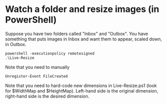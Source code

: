 Watch a folder and resize images (in PowerShell)
================================================

Suppose you have two folders called "Inbox" and "Outbox". You have something that puts images in Inbox and want them to appear, scaled down, in Outbox.

    powershell -executionpolicy remotesigned
    .\Live-Resize

Note that you need to manually

    Unregister-Event FileCreated

Note that you need to hard-code new dimensions in Live-Resize.ps1 (look for $WidthMap and $HeightMap). Left-hand side is the original dimension, right-hand side is the desired dimension.